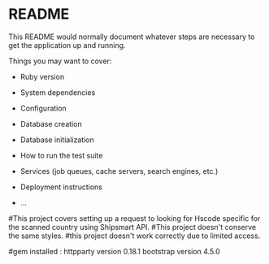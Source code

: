# README

This README would normally document whatever steps are necessary to get the
application up and running.

Things you may want to cover:

* Ruby version

* System dependencies

* Configuration

* Database creation

* Database initialization

* How to run the test suite

* Services (job queues, cache servers, search engines, etc.)

* Deployment instructions

* ...

#This project covers setting up  a request to looking for Hscode specific for the scanned country using Shipsmart API. 
#This project doesn't conserve the same styles.
#this project doesn't work correctly due to limited access.



#gem installed :
	httpparty version 0.18.1
	bootstrap version 4.5.0


	